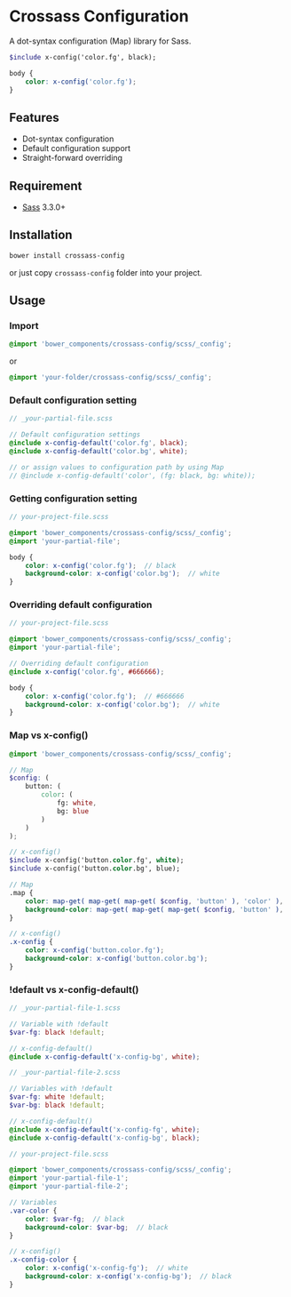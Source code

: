 # Crossass Configuration

A dot-syntax configuration (Map) library for Sass.

```scss
$include x-config('color.fg', black);

body {
    color: x-config('color.fg');
}
```

## Features

* Dot-syntax configuration
* Default configuration support
* Straight-forward overriding

## Requirement

* [Sass](http://sass-lang.com/) 3.3.0+

## Installation

```sh
bower install crossass-config
```

or just copy ```crossass-config``` folder into your project.

## Usage

### Import

```scss
@import 'bower_components/crossass-config/scss/_config';
```

or

```scss
@import 'your-folder/crossass-config/scss/_config';
```

### Default configuration setting

```scss
// _your-partial-file.scss

// Default configuration settings
@include x-config-default('color.fg', black);
@include x-config-default('color.bg', white);

// or assign values to configuration path by using Map
// @include x-config-default('color', (fg: black, bg: white));
```

### Getting configuration setting

```scss
// your-project-file.scss

@import 'bower_components/crossass-config/scss/_config';
@import 'your-partial-file';

body {
    color: x-config('color.fg');  // black
    background-color: x-config('color.bg');  // white
}
```

### Overriding default configuration

```scss
// your-project-file.scss

@import 'bower_components/crossass-config/scss/_config';
@import 'your-partial-file';

// Overriding default configuration
@include x-config('color.fg', #666666);

body {
    color: x-config('color.fg');  // #666666
    background-color: x-config('color.bg');  // white
}
```

### Map vs x-config()

```scss
@import 'bower_components/crossass-config/scss/_config';

// Map
$config: (
    button: (
        color: (
            fg: white,
            bg: blue
        )
    )
);

// x-config()
$include x-config('button.color.fg', white);
$include x-config('button.color.bg', blue);

// Map
.map {
    color: map-get( map-get( map-get( $config, 'button' ), 'color' ), 'fg' );
    background-color: map-get( map-get( map-get( $config, 'button' ), 'color' ), 'bg' );
}

// x-config()
.x-config {
    color: x-config('button.color.fg');
    background-color: x-config('button.color.bg');
}
```

### !default vs x-config-default()

```scss
// _your-partial-file-1.scss

// Variable with !default
$var-fg: black !default;

// x-config-default()
@include x-config-default('x-config-bg', white);
```

```scss
// _your-partial-file-2.scss

// Variables with !default
$var-fg: white !default;
$var-bg: black !default;

// x-config-default()
@include x-config-default('x-config-fg', white);
@include x-config-default('x-config-bg', black);
```

```scss
// your-project-file.scss

@import 'bower_components/crossass-config/scss/_config';
@import 'your-partial-file-1';
@import 'your-partial-file-2';

// Variables
.var-color {
    color: $var-fg;  // black
    background-color: $var-bg;  // black
}

// x-config()
.x-config-color {
    color: x-config('x-config-fg');  // white
    background-color: x-config('x-config-bg');  // black
}
```
